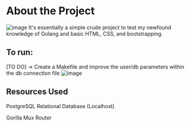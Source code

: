 # About the Project
![image](https://github.com/JoaoGumiero/API_Test/assets/132496314/b3acb724-795c-44db-adfd-2d98d5e1fbda)
It's essentially a simple crude project to test my newfound knowledge of Golang and basic HTML, CSS, and bootstrapping.

## To run:
[TO DO]
-> Create a Makefile and improve the user/db parameters within the db connection file
![image](https://github.com/JoaoGumiero/API_Test/assets/132496314/0ab824ba-86e2-4a3a-ae7f-34cced6c4f22)



## Resources Used
PostgreSQL Relational Database (Localhost)

Gorilla Mux Router
